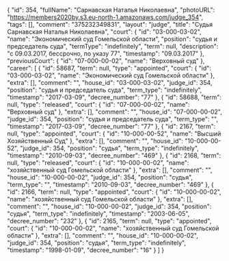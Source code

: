 {
    "id": 354,
    "fullName": "Сарнавская Наталья Николаевна",
    "photoURL": "https://members2020by.s3.eu-north-1.amazonaws.com/judge_354",
    "tags": [],
    "comment": "375232349831",
    "layout": "judge",
    "title": "Судья Сарнавская Наталья Николаевна",
    "court": {
        "id": "03-000-03-02",
        "name": "Экономический суд Гомельской области",
        "position": "судья и председатель суда",
        "termType": "indefinitely",
        "term": null,
        "description": "c 09.03.2017, бессрочно, по указу 77",
        "timestamp": "09.03.2017"
    },
    "previousCourt": {
        "id": "07-000-00-02",
        "name": "Верховный суд"
    },
    "career": [
        {
            "id": 58687,
            "term": null,
            "type": "appointed",
            "court": {
                "id": "03-000-03-02",
                "name": "Экономический суд Гомельской области"
            },
            "extra": [],
            "comment": "",
            "house_id": "03-000-03-02",
            "judge_id": 354,
            "position": "судья и председатель суда",
            "term_type": "indefinitely",
            "timestamp": "2017-03-09",
            "decree_number": "77"
        },
        {
            "id": 58688,
            "term": null,
            "type": "released",
            "court": {
                "id": "07-000-00-02",
                "name": "Верховный суд"
            },
            "extra": [],
            "comment": "",
            "house_id": "07-000-00-02",
            "judge_id": 354,
            "position": "судья и председатель суда",
            "term_type": "",
            "timestamp": "2017-03-09",
            "decree_number": "77"
        },
        {
            "id": 2167,
            "term": null,
            "type": "appointed",
            "court": {
                "id": "10-000-00-52",
                "name": "Высший Хозяйственный Суд"
            },
            "extra": [],
            "comment": "",
            "house_id": "10-000-00-52",
            "judge_id": 354,
            "position": "судья",
            "term_type": "indefinitely",
            "timestamp": "2010-09-03",
            "decree_number": "469"
        },
        {
            "id": 2168,
            "term": null,
            "type": "released",
            "court": {
                "id": "10-000-00-02",
                "name": "хозяйственный суд Гомельской области"
            },
            "extra": [],
            "comment": "",
            "house_id": "10-000-00-02",
            "judge_id": 354,
            "position": "судья",
            "term_type": "",
            "timestamp": "2010-09-03",
            "decree_number": "469"
        },
        {
            "id": 2166,
            "term": null,
            "type": "appointed",
            "court": {
                "id": "10-000-00-02",
                "name": "хозяйственный суд Гомельской области"
            },
            "extra": [],
            "comment": "",
            "house_id": "10-000-00-02",
            "judge_id": 354,
            "position": "судья",
            "term_type": "indefinitely",
            "timestamp": "2003-06-05",
            "decree_number": "232"
        },
        {
            "id": 2165,
            "term": null,
            "type": "appointed",
            "court": {
                "id": "10-000-00-02",
                "name": "хозяйственный суд Гомельской области"
            },
            "extra": [],
            "comment": "",
            "house_id": "10-000-00-02",
            "judge_id": 354,
            "position": "судья",
            "term_type": "indefinitely",
            "timestamp": "1998-01-09",
            "decree_number": "16"
        }
    ]
}